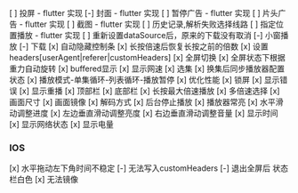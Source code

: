 [ ] 投屏 - flutter 实现
[-] 封面 - flutter 实现
[ ] 暂停广告 - flutter 实现
[ ] 片头广告 - flutter 实现
[ ] 截图 - flutter 实现
[ ] 历史记录,解析失败选择线路
[ ] 指定位置播放 - flutter 实现
[ ] 重新设置dataSource后，原来的下载没有取消
[-] 小窗播放
[-] 下载
[x] 自动隐藏控制条
[x] 长按倍速后恢复长按之前的倍数
[x] 设置headers[userAgent|referer|customHeaders]
[x] 全屏切换
[x] 全屏状态下根据重力自动旋转
[x] buffered显示
[x] 显示网速
[x] 选集
[x] 换集后同步播放器配置状态
[x] 播放模式-单集循环-列表循环-播放暂停
[x] 优化性能
[x] 锁屏
[x] 显示错误
[x] 显示重播
[x] 顶部栏
[x] 底部栏
[x] 长按最大倍速播放
[x] 多倍速选择
[x] 画面尺寸
[x] 画面镜像
[x] 解码方式
[x] 后台停止播放
[x] 播放器常亮
[x] 水平滑动调整进度
[x] 左边垂直滑动调整亮度
[x] 右边垂直滑动调整音量
[x] 显示时间
[x] 显示网络状态
[x] 显示电量


### IOS

[x] 水平拖动左下角时间不稳定
[-] 无法写入customHeaders
[-] 退出全屏后 状态栏白色
[x] 无法镜像